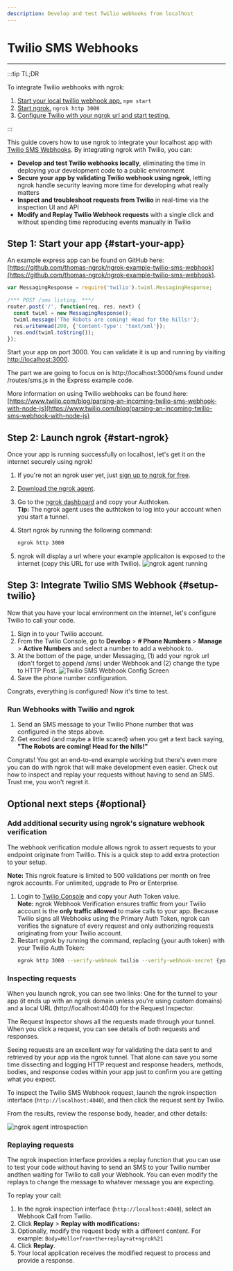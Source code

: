 ```yaml
---
description: Develop and test Twilio webhooks from localhost
---
```


# Twilio SMS Webhooks
------------

:::tip TL;DR

To integrate Twilio webhooks with ngrok:
1. [Start your local twillio webhook app.](#start-your-app) `npm start`
1. [Start ngrok.](#start-ngrok) `ngrok http 3000`
1. [Configure Twilio with your ngrok url and start testing.](#setup-twilio)

:::

This guide covers how to use ngrok to integrate your localhost app with [Twilio SMS Webhooks](https://www.twilio.com/docs/usage/webhooks/sms-webhooks). By integrating ngrok with Twilio, you can:

- **Develop and test Twilio webhooks locally**, eliminating the time in deploying your development code to a public environment
- **Secure your app by validating Twilio webhook using ngrok**, letting ngrok handle security leaving more time for developing what really matters
- **Inspect and troubleshoot requests from Twilio** in real-time via the inspection UI and API
- **Modify and Replay Twilio Webhook requests** with a single click and without spending time reproducing events manually in Twilio

## **Step 1**: Start your app {#start-your-app}
An example express app can be found on GitHub here: [https://github.com/thomas-ngrok/ngrok-example-twilio-sms-webhook](https://github.com/thomas-ngrok/ngrok-example-twilio-sms-webhook). 

```js
var MessagingResponse = require('twilio').twiml.MessagingResponse;

/*** POST /sms listing. ***/
router.post('/', function(req, res, next) {
  const twiml = new MessagingResponse();
  twiml.message('The Robots are coming! Head for the hills!');
  res.writeHead(200, {'Content-Type': 'text/xml'});
  res.end(twiml.toString());
});
```

Start your app on port 3000. You can validate it is up and running by visiting [http://localhost:3000](http://localhost:3000). 

The part we are going to focus on is http://localhost:3000/sms found under /routes/sms.js in the Express example code.

More information on using Twilio webhooks can be found here: [https://www.twilio.com/blog/parsing-an-incoming-twilio-sms-webhook-with-node-js](https://www.twilio.com/blog/parsing-an-incoming-twilio-sms-webhook-with-node-js)

## **Step 2**: Launch ngrok {#start-ngrok}

Once your app is running successfully on localhost, let's get it on the internet securely using ngrok! 

1. If you're not an ngrok user yet, just [sign up to ngrok for free](https://ngrok.com/signup).

2. [Download the ngrok agent](https://ngrok.com/download).

3. Go to the [ngrok dashboard](https://dashboard.ngrok.com) and copy your Authtoken. <br />
    **Tip:** The ngrok agent uses the authtoken to log into your account when you start a tunnel.
    
4. Start ngrok by running the following command:
    ```bash
    ngrok http 3000
    ```

5. ngrok will display a url where your example applicaiton is exposed to the internet (copy this URL for use with Twilio).
    ![ngrok agent running](img/launch_ngrok_tunnel.png)


## **Step 3**: Integrate  Twilio SMS Webhook {#setup-twilio}
Now that you have your local environment on the internet, let's configure Twilio to call your code.

1. Sign in to your Twilio account.
2. From the Twilio Console, go to **Develop** > **# Phone Numbers** > **Manage** > **Active Numbers** and select a number to add a webhook to.
3. At the bottom of the page, under Messaging, (1) add your ngrok url (don't forget to append /sms) under Webhook and (2) change the type to HTTP Post.
    ![Twilio SMS Webhook Config Screen](img/add_ngrok_url_to_Twilio.png)
4. Save the phone number configuration.

Congrats, everything is configured! Now it's time to test.

### Run Webhooks with Twilio and ngrok

1. Send an SMS message to your Twilio Phone number that was configured in the steps above. 
2. Get excited (and maybe a little scared) when you get a text back saying, **"The Robots are coming! Head for the hills!"**

Congrats! You got an end-to-end example working but there's even more you can do with ngrok that will make development even easier. Check out how to inspect and replay your requests without having to send an SMS. Trust me, you won't regret it.

## Optional next steps {#optional}

### Add additional security using ngrok's signature webhook verification
The webhook verification module allows ngrok to assert requests to your endpoint originate from Twillio. This is a quick step to add extra protection to your setup. 

**Note:** This ngrok feature is limited to 500 validations per month on free ngrok accounts. For unlimited, upgrade to Pro or Enterprise.

1. Login to [Twilio Console](https://console.twilio.com/) and copy your Auth Token value.<br />
    **Note:** ngrok Webhook Verification ensures traffic from your Twilio account is the **only traffic allowed** to make calls to your app. Because Twilio signs all Webhooks using the Primary Auth Token, ngrok can verifies the signature of every request and only authorizing requests originating from your Twilio account. 
2. Restart ngrok by running the command, replacing {your auth token} with your Twilio Auth Token:
    ```bash
    ngrok http 3000 --verify-webhook twilio --verify-webhook-secret {your auth token}
    ```

### Inspecting requests

When you launch ngrok, you can see two links: One for the tunnel to your app (it ends up with an ngrok domain unless you're using custom domains) and a local URL (http://localhost:4040) for the Request Inspector.

The Request Inspector shows all the requests made through your tunnel. When you click a request, you can see details of both requests and responses.

Seeing requests are an excellent way for validating the data sent to and retrieved by your app via the ngrok tunnel. That alone can save you some time dissecting and logging HTTP request and response headers, methods, bodies, and response codes within your app just to confirm you are getting what you expect.

To inspect the Twilio SMS Webhook request, launch the ngrok inspection interface (`http://localhost:4040`), and then click the request sent by Twilio.

From the results, review the response body, header, and other details:

![ngrok agent introspection](img/ngrok_introspection_twilio_sms_webhooks.png)

### Replaying requests

The ngrok inspection interface provides a replay function that you can use to test your code without having to send an SMS to your Twilio number andthen waiting for Twilio to call your Webhook. You can even modify the replays to change the message to whatever message you are expecting.

To replay your call:

1. In the ngrok inspection interface (`http://localhost:4040`), select an Webhook Call from Twilio.
1. Click **Replay** > **Replay with modifications:**
1. Optionally, modify the request body with a different content. For example: `Body=Hello+from+the+replay+at+ngrok%21`
1. Click **Replay**.
1. Your local application receives the modified request to process and provide a response.